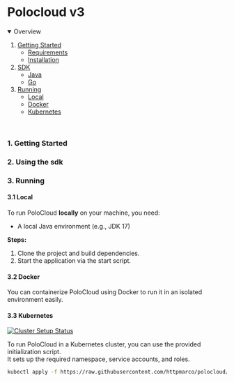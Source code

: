 # Polocloud v3

<details open="open">
    <summary>Overview</summary>
    <ol>
        <li>
          <a href="#getting-started">Getting Started</a>
          <ul>
            <li><a href="#requirements">Requirements</a></li>
            <li><a href="#installation">Installation</a></li>
          </ul>
        </li>
        <li>
          <a href="#sdk">SDK</a>
          <ul>
            <li><a href="#java">Java</a></li>
            <li><a href="#go">Go</a></li>
          </ul>
        </li>
        <li>
          <a href="#sdk">Running</a>
          <ul>
            <li><a href="#local">Local</a></li>
            <li><a href="#docker">Docker</a></li>
            <li><a href="#k8s">Kubernetes</a></li>
          </ul>
        </li>
    </ol>
</details>

<br/>

### 1. Getting Started

### 2. Using the sdk


### 3. Running

#### 3.1 Local

To run PoloCloud **locally** on your machine, you need:

- A local Java environment (e.g., JDK 17)

**Steps:**

1. Clone the project and build dependencies.
2. Start the application via the start script.

#### 3.2 Docker

You can containerize PoloCloud using Docker to run it in an isolated environment easily.


#### 3.3 Kubernetes

[![Cluster Setup Status](https://img.shields.io/github/actions/workflow/status/httpmarco/polocloud/cluster-setup.yml?label=cluster%20setup)](https://github.com/httpmarco/polocloud/actions/workflows/cluster-setup.yml)

To run PoloCloud in a Kubernetes cluster, you can use the provided initialization script.  
It sets up the required namespace, service accounts, and roles.

```sh
kubectl apply -f https://raw.githubusercontent.com/httpmarco/polocloud/master/scripts/init-cluster.yml
```